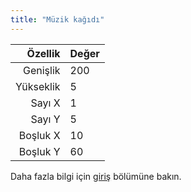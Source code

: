 ```yaml
---
title: "Müzik kağıdı"
---
```


|   Özellik | Değer |
| ---------:|:----- |
|  Genişlik | 200   |
| Yükseklik | 5     |
|    Sayı X | 1     |
|    Sayı Y | 5     |
|  Boşluk X | 10    |
|  Boşluk Y | 60    |

Daha fazla bilgi için [giriş](intro) bölümüne bakın.

